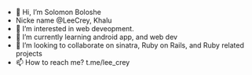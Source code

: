 - 👋 Hi, I’m Solomon Boloshe
- Nicke name @LeeCrey, Khalu
- 👀 I’m interested in web deveopment.
- 🌱 I’m currently learning android app, and web dev
- 💞️ I’m looking to collaborate on sinatra, Ruby on Rails, and Ruby related projects
- 📫 How to reach me? t.me/lee_crey

<!---
LeeCrey/LeeCrey is a ✨ special ✨ repository because its `README.md` (this file) appears on your GitHub profile.
You can click the Preview link to take a look at your changes.
--->
